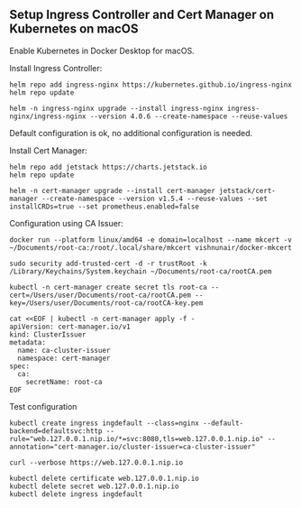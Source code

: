 ## Setup Ingress Controller and Cert Manager on Kubernetes on macOS

Enable Kubernetes in Docker Desktop for macOS.

Install Ingress Controller:
```
helm repo add ingress-nginx https://kubernetes.github.io/ingress-nginx
helm repo update

helm -n ingress-nginx upgrade --install ingress-nginx ingress-nginx/ingress-nginx --version 4.0.6 --create-namespace --reuse-values
```

Default configuration is ok, no additional configuration is needed.

Install Cert Manager:
```
helm repo add jetstack https://charts.jetstack.io
helm repo update

helm -n cert-manager upgrade --install cert-manager jetstack/cert-manager --create-namespace --version v1.5.4 --reuse-values --set installCRDs=true --set prometheus.enabled=false
```

Configuration using CA Issuer:
```
docker run --platform linux/amd64 -e domain=localhost --name mkcert -v ~/Documents/root-ca:/root/.local/share/mkcert vishnunair/docker-mkcert

sudo security add-trusted-cert -d -r trustRoot -k /Library/Keychains/System.keychain ~/Documents/root-ca/rootCA.pem

kubectl -n cert-manager create secret tls root-ca --cert=/Users/user/Documents/root-ca/rootCA.pem --key=/Users/user/Documents/root-ca/rootCA-key.pem

cat <<EOF | kubectl -n cert-manager apply -f -
apiVersion: cert-manager.io/v1
kind: ClusterIssuer
metadata:
  name: ca-cluster-issuer
  namespace: cert-manager
spec:
  ca:
    secretName: root-ca
EOF
```

Test configuration
```
kubectl create ingress ingdefault --class=nginx --default-backend=defaultsvc:http --rule="web.127.0.0.1.nip.io/*=svc:8080,tls=web.127.0.0.1.nip.io" --annotation="cert-manager.io/cluster-issuer=ca-cluster-issuer"

curl --verbose https://web.127.0.0.1.nip.io

kubectl delete certificate web.127.0.0.1.nip.io
kubectl delete secret web.127.0.0.1.nip.io
kubectl delete ingress ingdefault
```
